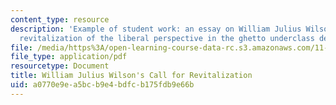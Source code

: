```yaml
---
content_type: resource
description: 'Example of student work: an essay on William Julius Wilson''s call for
  revitalization of the liberal perspective in the ghetto underclass debate.'
file: /media/https%3A/open-learning-course-data-rc.s3.amazonaws.com/11-020-poverty-public-policy-and-controversy-fall-2003/a0770e9ea5bcb9e4bdfcb175fdb9e66b_william_julius_wilson.pdf
file_type: application/pdf
resourcetype: Document
title: William Julius Wilson's Call for Revitalization
uid: a0770e9e-a5bc-b9e4-bdfc-b175fdb9e66b
---
```

